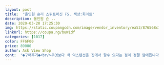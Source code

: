 ```yaml
---
layout: post 
title:  "올인원 숀리 스쿼트머신 FS, 색상:화이트" 
description: 올인원 숀 ..
date: 2020-03-20 17:25:30 
img: https://static.coupangcdn.com/image/vendor_inventory/ea53/876568c106105981cfcd64e3e5f93b648b209dd180666fa3a1df56940414.jpg 
linkUrl: https://coupa.ng/buW1df 
categories: [1017] 
color: FF6F00 
price: 89000 
author: Ask View Shop 
cont:  "●구매후기●<br/>무엇보다 백 익스텐션을 집에서 할수 있다는 점이 정말 맘에듭니다.<br/> 그리고 가격대비 구조물이 견고하다는 점도 매우 좋습니다.<br/><br/>운동되네여~ㅎㅎ바이크 보다 이게 더 낫아여~ 여자분들은 강추여~~ㅎㅎ<br/>잘받았습니다 오자마자 바로 설치해서 사용했는데 편하게운동하기 좋네영~<br/>" 
---
```


